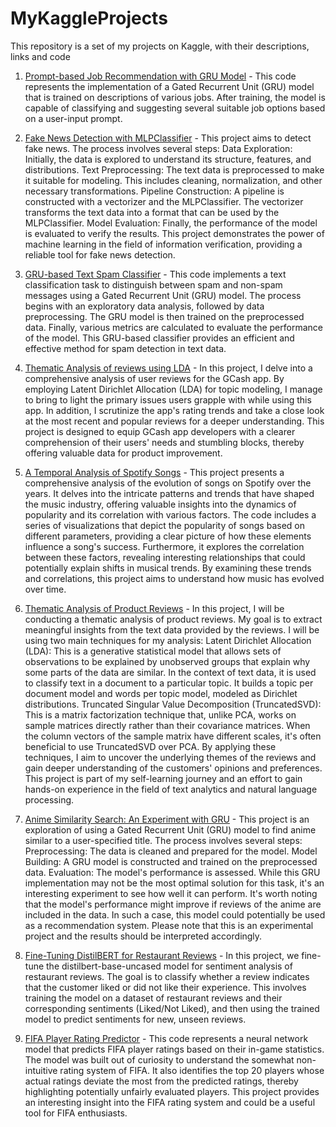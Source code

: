 # MyKaggleProjects
This repository is a set of my projects on Kaggle, with their descriptions, links and code

1. [Prompt-based Job Recommendation with GRU Model](https://www.kaggle.com/code/purrrplehaze/prompt-based-job-recommendation-with-gru-model) - This code represents the implementation of a Gated Recurrent Unit (GRU) model that is trained on descriptions of various jobs. After training, the model is capable of classifying and suggesting several suitable job options based on a user-input prompt.

2. [Fake News Detection with MLPClassifier](https://www.kaggle.com/code/purrrplehaze/fake-news-detection-with-mlpclassifier) - This project aims to detect fake news. The process involves several steps: Data Exploration: Initially, the data is explored to understand its structure, features, and distributions. Text Preprocessing: The text data is preprocessed to make it suitable for modeling. This includes cleaning, normalization, and other necessary transformations. Pipeline Construction: A pipeline is constructed with a vectorizer and the MLPClassifier. The vectorizer transforms the text data into a format that can be used by the MLPClassifier. Model Evaluation: Finally, the performance of the model is evaluated to verify the results. This project demonstrates the power of machine learning in the field of information verification, providing a reliable tool for fake news detection.

3. [GRU-based Text Spam Classifier](https://www.kaggle.com/code/purrrplehaze/gru-based-text-spam-classifier) - This code implements a text classification task to distinguish between spam and non-spam messages using a Gated Recurrent Unit (GRU) model. The process begins with an exploratory data analysis, followed by data preprocessing. The GRU model is then trained on the preprocessed data. Finally, various metrics are calculated to evaluate the performance of the model. This GRU-based classifier provides an efficient and effective method for spam detection in text data.

4. [Thematic Analysis of reviews using LDA](https://www.kaggle.com/code/purrrplehaze/thematic-analysis-of-reviews-using-lda) - In this project, I delve into a comprehensive analysis of user reviews for the GCash app. By employing Latent Dirichlet Allocation (LDA) for topic modeling, I manage to bring to light the primary issues users grapple with while using this app. In addition, I scrutinize the app's rating trends and take a close look at the most recent and popular reviews for a deeper understanding. This project is designed to equip GCash app developers with a clearer comprehension of their users' needs and stumbling blocks, thereby offering valuable data for product improvement.

5. [A Temporal Analysis of Spotify Songs](https://www.kaggle.com/code/purrrplehaze/a-temporal-analysis-of-spotify-songs) - This project presents a comprehensive analysis of the evolution of songs on Spotify over the years. It delves into the intricate patterns and trends that have shaped the music industry, offering valuable insights into the dynamics of popularity and its correlation with various factors. The code includes a series of visualizations that depict the popularity of songs based on different parameters, providing a clear picture of how these elements influence a song's success. Furthermore, it explores the correlation between these factors, revealing interesting relationships that could potentially explain shifts in musical trends. By examining these trends and correlations, this project aims to understand how music has evolved over time.

6. [Thematic Analysis of Product Reviews](https://www.kaggle.com/code/purrrplehaze/thematic-analysis-of-product-reviews) - In this project, I will be conducting a thematic analysis of product reviews. My goal is to extract meaningful insights from the text data provided by the reviews. I will be using two main techniques for my analysis: Latent Dirichlet Allocation (LDA): This is a generative statistical model that allows sets of observations to be explained by unobserved groups that explain why some parts of the data are similar. In the context of text data, it is used to classify text in a document to a particular topic. It builds a topic per document model and words per topic model, modeled as Dirichlet distributions. Truncated Singular Value Decomposition (TruncatedSVD): This is a matrix factorization technique that, unlike PCA, works on sample matrices directly rather than their covariance matrices. When the column vectors of the sample matrix have different scales, it's often beneficial to use TruncatedSVD over PCA. By applying these techniques, I aim to uncover the underlying themes of the reviews and gain deeper understanding of the customers' opinions and preferences. This project is part of my self-learning journey and an effort to gain hands-on experience in the field of text analytics and natural language processing.

7. [Anime Similarity Search: An Experiment with GRU](https://www.kaggle.com/code/purrrplehaze/anime-similarity-search-an-experiment-with-gru) - This project is an exploration of using a Gated Recurrent Unit (GRU) model to find anime similar to a user-specified title. The process involves several steps: Preprocessing: The data is cleaned and prepared for the model. Model Building: A GRU model is constructed and trained on the preprocessed data. Evaluation: The model's performance is assessed. While this GRU implementation may not be the most optimal solution for this task, it's an interesting experiment to see how well it can perform. It's worth noting that the model's performance might improve if reviews of the anime are included in the data. In such a case, this model could potentially be used as a recommendation system. Please note that this is an experimental project and the results should be interpreted accordingly.

8. [Fine-Tuning DistilBERT for Restaurant Reviews](https://www.kaggle.com/code/purrrplehaze/fine-tuning-distilbert-for-restaurant-reviews) - In this project, we fine-tune the distilbert-base-uncased model for sentiment analysis of restaurant reviews. The goal is to classify whether a review indicates that the customer liked or did not like their experience. This involves training the model on a dataset of restaurant reviews and their corresponding sentiments (Liked/Not Liked), and then using the trained model to predict sentiments for new, unseen reviews.

9. [FIFA Player Rating Predictor](https://www.kaggle.com/code/purrrplehaze/fifa-player-rating-predictor) - This code represents a neural network model that predicts FIFA player ratings based on their in-game statistics. The model was built out of curiosity to understand the somewhat non-intuitive rating system of FIFA. It also identifies the top 20 players whose actual ratings deviate the most from the predicted ratings, thereby highlighting potentially unfairly evaluated players. This project provides an interesting insight into the FIFA rating system and could be a useful tool for FIFA enthusiasts.

